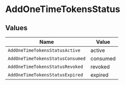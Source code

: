 # AddOneTimeTokensStatus


## Values

| Name                             | Value                            |
| -------------------------------- | -------------------------------- |
| `AddOneTimeTokensStatusActive`   | active                           |
| `AddOneTimeTokensStatusConsumed` | consumed                         |
| `AddOneTimeTokensStatusRevoked`  | revoked                          |
| `AddOneTimeTokensStatusExpired`  | expired                          |